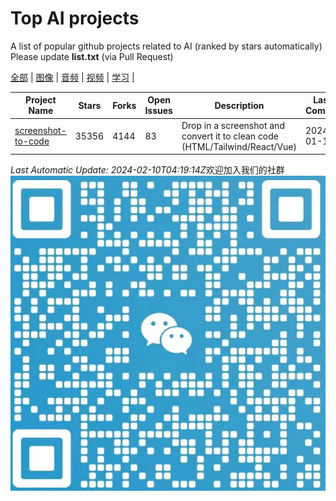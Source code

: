 # Top AI projects
A list of popular github projects related to AI (ranked by stars automatically)
Please update **list.txt** (via Pull Request)

<a href="./README.md">全部</a> |   <a href="./READMEpicture.md">图像</a> |   <a href="./READMEaudio.md">音频</a> | <a href="./READMEvideo.md">视频</a> | <a href="./READMElearn.md">学习</a> | 

| Project Name | Stars | Forks | Open Issues | Description | Last Commit |
| ------------ | ----- | ----- | ----------- | ----------- | ----------- |
| [screenshot-to-code](https://github.com/abi/screenshot-to-code) | 35356 | 4144 | 83 | Drop in a screenshot and convert it to clean code (HTML/Tailwind/React/Vue) | 2024-01-11 |

*Last Automatic Update: 2024-02-10T04:19:14Z*欢迎加入我们的社群 ![](https://raw.githubusercontent.com/mouuii/picture/master/weichat.jpg) 